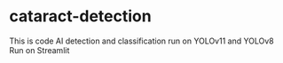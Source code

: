 # cataract-detection
This is code AI detection and classification run on YOLOv11 and YOLOv8 Run on Streamlit
